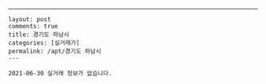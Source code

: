 ---
    layout: post
    comments: true
    title: 경기도 하남시
    categories: [실거래가]
    permalink: /apt/경기도 하남시
    ---

    2021-06-30 실거래 정보가 없습니다.

    